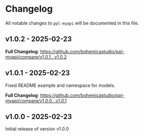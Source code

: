 # Changelog

All notable changes to `ppl-myapi` will be documented in this file.

## v1.0.2 - 2025-02-23

**Full Changelog**: https://github.com/bohemicastudio/ppl-myapi/compare/v1.0.1...v1.0.2

## v1.0.1 - 2025-02-23

Fixed README example and namespace for models.

**Full Changelog**: https://github.com/bohemicastudio/ppl-myapi/compare/v1.0.0...v1.0.1

## v1.0.0 - 2025-02-23

Initial release of version v1.0.0
